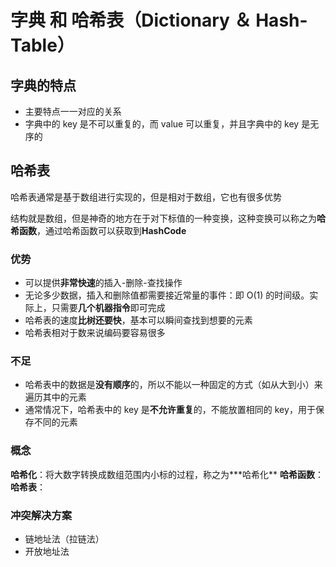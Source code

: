 # 字典 和 哈希表（Dictionary ＆ Hash-Table）

## 字典的特点

- 主要特点一一对应的关系
- 字典中的 key 是不可以重复的，而 value 可以重复，并且字典中的 key 是无序的

## 哈希表

哈希表通常是基于数组进行实现的，但是相对于数组，它也有很多优势

结构就是数组，但是神奇的地方在于对下标值的一种变换，这种变换可以称之为**哈希函数**，通过哈希函数可以获取到**HashCode**

### 优势

- 可以提供**非常快速**的插入-删除-查找操作
- 无论多少数据，插入和删除值都需要接近常量的事件：即 O(1) 的时间级。实际上，只需要**几个机器指令**即可完成
- 哈希表的速度**比树还要快**，基本可以瞬间查找到想要的元素
- 哈希表相对于数来说编码要容易很多

### 不足

- 哈希表中的数据是**没有顺序**的，所以不能以一种固定的方式（如从大到小）来遍历其中的元素
- 通常情况下，哈希表中的 key 是**不允许重复**的，不能放置相同的 key，用于保存不同的元素

### 概念

**哈希化**：将大数字转换成数组范围内小标的过程，称之为**\*哈希化**
**哈希函数**：
**哈希表**：

### 冲突解决方案

- 链地址法（拉链法）
- 开放地址法
